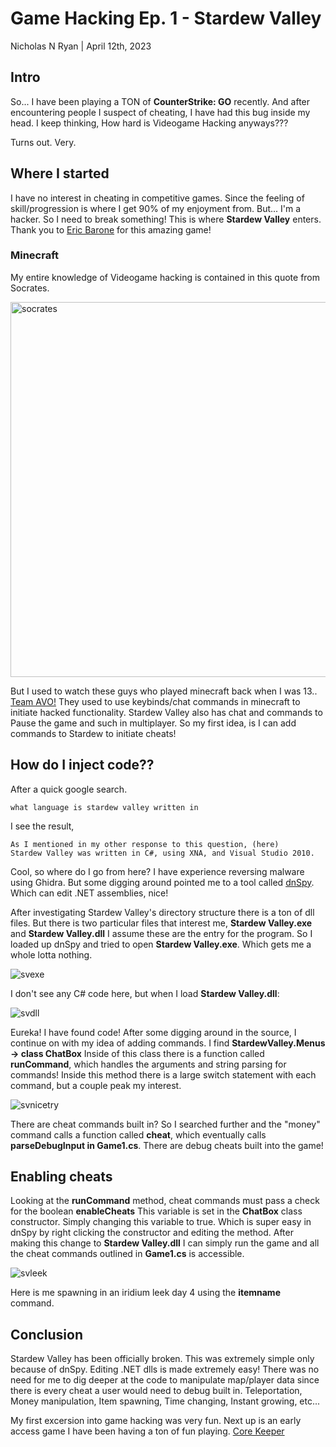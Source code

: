 # Game Hacking Ep. 1 - Stardew Valley
Nicholas N Ryan | April 12th, 2023

## Intro
So... I have been playing a TON of **CounterStrike: GO** recently.
And after encountering people I suspect of cheating, I have had this bug inside my head.
I keep thinking, How hard is Videogame Hacking anyways???

Turns out. Very.

## Where I started
I have no interest in cheating in competitive games. Since the feeling of skill/progression
is where I get 90% of my enjoyment from. But... I'm a hacker. So I need to break something!
This is where **Stardew Valley** enters. Thank you to [Eric Barone](https://twitter.com/ConcernedApe) for this amazing game!

### Minecraft
My entire knowledge of Videogame hacking is contained in this quote from Socrates.

<img alt="socrates" src="https://www.azquotes.com/picture-quotes/quote-the-only-thing-i-know-is-that-i-know-nothing-socrates-67-3-0336.jpg" width="600" />

But I used to watch these guys who played minecraft back when I was 13.. [Team AVO!](https://www.youtube.com/@teamavolition)
They used to use keybinds/chat commands in minecraft to initiate hacked functionality.
Stardew Valley also has chat and commands to Pause the game and such in multiplayer.
So my first idea, is I can add commands to Stardew to initiate cheats!

## How do I inject code??
After a quick google search.

    what language is stardew valley written in

I see the result,

    As I mentioned in my other response to this question, (here)
    Stardew Valley was written in C#, using XNA, and Visual Studio 2010.

Cool, so where do I go from here? I have experience reversing malware using Ghidra. But some digging
around pointed me to a tool called [dnSpy](https://github.com/dnSpy/dnSpy). Which can edit .NET
assemblies, nice!

After investigating Stardew Valley's directory structure there is a ton of dll files. But there is
two particular files that interest me, **Stardew Valley.exe** and **Stardew Valley.dll** I assume
these are the entry for the program. So I loaded up dnSpy and tried to open **Stardew Valley.exe**.
Which gets me a whole lotta nothing.

![svexe](../imgs/svexe.png)

I don't see any C# code here, but when I load **Stardew Valley.dll**:

![svdll](../imgs/svdll.png)

Eureka! I have found code! After some digging around in the source, I continue on with my idea of
adding commands. I find **StardewValley.Menus -> class ChatBox** Inside of this class there is a
function called **runCommand**, which handles the arguments and string parsing for commands! Inside
this method there is a large switch statement with each command, but a couple peak my interest.

![svnicetry](../imgs/svnicetry.png)

There are cheat commands built in? So I searched further and the "money" command calls a function
called **cheat**, which eventually calls **parseDebugInput in Game1.cs**. There are debug cheats
built into the game!

## Enabling cheats
Looking at the **runCommand** method, cheat commands must pass a check for the boolean
**enableCheats** This variable is set in the **ChatBox** class constructor. Simply changing this
variable to true. Which is super easy in dnSpy by right clicking the constructor and editing the
method. After making this change to **Stardew Valley.dll** I can simply run the game and all the
cheat commands outlined in **Game1.cs** is accessible.

![svleek](../imgs/svleek.png)

Here is me spawning in an iridium leek day 4 using the **itemname** command.

## Conclusion
Stardew Valley has been officially broken. This was extremely simple only because of dnSpy. Editing
.NET dlls is made extremely easy! There was no need for me to dig deeper at the code to manipulate
map/player data since there is every cheat a user would need to debug built in. Teleportation, Money
manipulation, Item spawning, Time changing, Instant growing, etc...

My first excersion into game hacking was very fun. Next up is an early access game I have been
having a ton of fun playing. [Core Keeper](https://store.steampowered.com/app/1621690/Core_Keeper/)